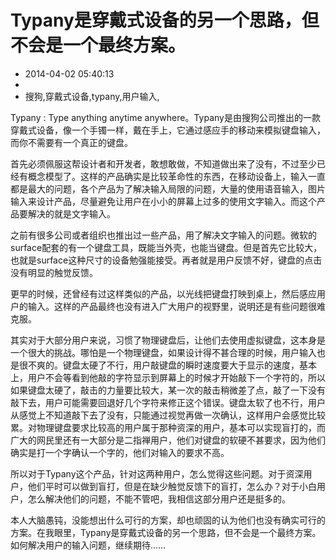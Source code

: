 # Typany是穿戴式设备的另一个思路，但不会是一个最终方案。
- 2014-04-02 05:40:13
- 
- 搜狗,穿戴式设备,typany,用户输入,

<p>Typany : Type anything anytime anywhere。Typany是由搜狗公司推出的一款穿戴式设备，像一个手镯一样，戴在手上，它通过感应手的移动来模拟键盘输入，而你不需要有一个真正的键盘。</p><p>首先必须佩服这帮设计者和开发者，敢想敢做，不知道做出来了没有，不过至少已经有概念模型了。这样的产品确实是比较革命性的东西，在移动设备上，输入一直都是最大的问题，各个产品为了解决输入局限的问题，大量的使用语音输入，图片输入来设计产品，尽量避免让用户在小小的屏幕上过多的使用文字输入。而这个产品要解决的就是文字输入。</p><p>之前有很多公司或者组织也推出过一些产品，用了解决文字输入的问题。微软的surface配套的有一个键盘工具，既能当外壳，也能当键盘。但是首先它比较大，也就是surface这种尺寸的设备勉强能接受。再者就是用户反馈不好，键盘的点击没有明显的触觉反馈。</p><p>更早的时候，还曾经有过这样类似的产品，以光线把键盘打映到桌上，然后感应用户的输入。这样的产品最终也没有进入广大用户的视野里，说明还是有些问题很难克服。</p><p>其实对于大部分用户来说，习惯了物理键盘后，让他们去使用虚拟键盘，这本身是一个很大的挑战。哪怕是一个物理键盘，如果设计得不甚合理的时候，用户输入也是很不爽的。键盘太硬了不行，用户敲键盘的瞬时速度要大于显示的速度，基本上，用户不会等看到他敲的字符显示到屏幕上的时候才开始敲下一个字符的，所以如果键盘太硬了，敲击的力量要比较大，某一次的敲击稍微差了点，敲了一下没有敲下去，用户可能需要回退好几个字符来修正这个错误。键盘太软了也不行，用户从感觉上不知道敲下去了没有，只能通过视觉再做一次确认，这样用户会感觉比较累。对物理键盘要求比较高的用户属于那种资深的用户，基本可以实现盲打的，而广大的网民里还有一大部分是二指禅用户，他们对键盘的软硬不甚要求，因为他们确实是打一个字确认一个字的，他们对输入的要求不高。</p><p>所以对于Typany这个产品，针对这两种用户，怎么觉得这些问题。对于资深用户，他们平时可以做到盲打，但是在缺少触觉反馈下的盲打，怎么办？对于小白用户，怎么解决他们的问题，不能不管吧，我相信这部分用户还是挺多的。</p><p>本人大脑愚钝，没能想出什么可行的方案，却也顽固的认为他们也没有确实可行的方案。在我眼里，Typany是穿戴式设备的另一个思路，但不会是一个最终方案。如何解决用户的输入问题，继续期待……</p>